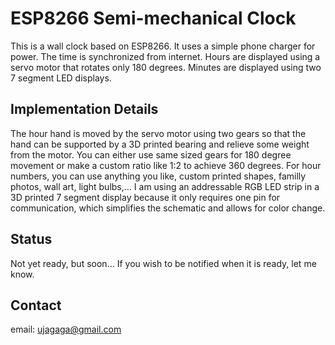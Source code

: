 # ESP8266 Semi-mechanical Clock

This is a wall clock based on ESP8266. It uses a simple phone charger for power. 
The time is synchronized from internet. Hours are displayed using a servo motor that rotates only 180 degrees. Minutes are displayed using two 7 segment LED displays.

## Implementation  Details

The hour hand is moved by the servo motor using two gears so that the hand can be supported by a 3D printed bearing and relieve some weight from the motor. You can either use same sized gears for 180 degree movement or make a custom ratio like 1:2 to achieve 360 degrees.
For hour numbers, you can use anything you like, custom printed shapes, familly photos, wall art, light bulbs,...
I am using an addressable RGB LED strip in a 3D printed 7 segment display because it only requires one pin for communication, which simplifies the schematic and allows for color change.

## Status

Not yet ready, but soon... If you wish to be notified when it is ready, let me know.

## Contact

email: ujagaga@gmail.com

